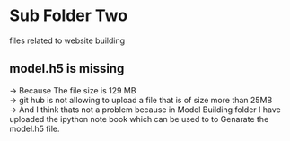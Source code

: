 <h1>Sub Folder Two</h1>
files related to website building<br>

<h2>model.h5 is missing</h2>
-> Because The file size is 129 MB<br>
-> git hub is not allowing to upload a file that is of size more than 25MB<br>
-> And I think thats not a problem because in Model Building folder I have uploaded the ipython note book which can be used to to Genarate the model.h5 file.
